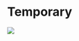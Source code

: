 # Temporary 
         
  
                        
                 
                      
            
  
            
   
   
![    ](http://supertracker.delian.io/show_image?username=Protracker&pixel=transparent_pixel)

